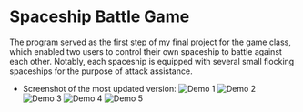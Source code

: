 # Spaceship Battle Game

The program served as the first step of my final project for the game class, which enabled two users to control their own spaceship to battle against each other. Notably, each spaceship is equipped with several small flocking spaceships for the purpose of attack assistance.

- Screenshot of the most updated version:
![Demo 1](https://raw.githubusercontent.com/kelvinhu9988/spaceship-battle-game/master/Demo_Draft_2-1.png)
![Demo 2](https://raw.githubusercontent.com/kelvinhu9988/spaceship-battle-game/master/Demo_Draft_2-2.png)
![Demo 3](https://raw.githubusercontent.com/kelvinhu9988/spaceship-battle-game/master/Demo_Draft_2-3.png)
![Demo 4](https://raw.githubusercontent.com/kelvinhu9988/spaceship-battle-game/master/Demo_Draft_2-4.png)
![Demo 5](https://raw.githubusercontent.com/kelvinhu9988/spaceship-battle-game/master/Demo_Draft_2-5.png)